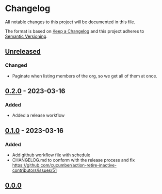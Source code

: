 # Changelog

All notable changes to this project will be documented in this file.

The format is based on [Keep a Changelog](http://keepachangelog.com/)
and this project adheres to [Semantic Versioning](http://semver.org/).

## [Unreleased]
### Changed
- Paginate when listing members of the org, so we get all of them at once.

## [0.2.0] - 2023-03-16
### Added
- Added a release workflow

## [0.1.0] - 2023-03-16
### Added
- Add github workflow file with schedule
- CHANGELOG.md to conform with the release process and fix https://github.com/cucumber/action-retire-inactive-contributors/issues/51

## [0.0.0]

[Unreleased]: https://github.com/cucumber/action-retire-inactive-contributors/compare/v0.2.0...HEAD
[0.2.0]: https://github.com/cucumber/action-retire-inactive-contributors/compare/v0.1.0...v0.2.0
[0.1.0]: https://github.com/cucumber/action-retire-inactive-contributors/compare/v0.0.0...v0.1.0
[0.0.0]: https://github.com/cucumber/action-retire-inactive-contributors/compare/eea13d866ec1ee795013d829dedfbac128fd4db2...v0.0.0

